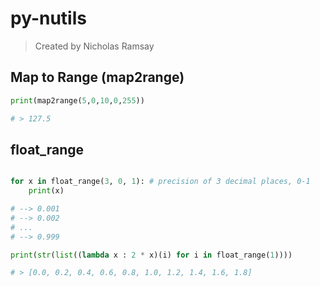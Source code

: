 # py-nutils
> Created by Nicholas Ramsay


## Map to Range (map2range)
```python
print(map2range(5,0,10,0,255))

# > 127.5
```

## float_range

```python

for x in float_range(3, 0, 1): # precision of 3 decimal places, 0-1
	print(x)

# --> 0.001
# --> 0.002
# ...
# --> 0.999

```

```python
print(str(list((lambda x : 2 * x)(i) for i in float_range(1))))

# > [0.0, 0.2, 0.4, 0.6, 0.8, 1.0, 1.2, 1.4, 1.6, 1.8]

```
